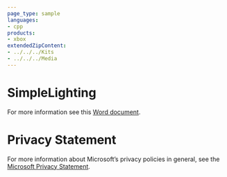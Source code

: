 ```yaml
---
page_type: sample
languages:
- cpp
products:
- xbox
extendedZipContent:
- ../../../Kits
- ../../../Media
---
```

# SimpleLighting
For more information see this [Word document](Readme.docx).
# Privacy Statement
For more information about Microsoft’s privacy policies in general, see the [Microsoft Privacy Statement](https://privacy.microsoft.com/en-us/privacystatement/).
